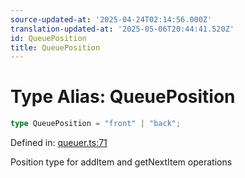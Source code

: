 ```yaml
---
source-updated-at: '2025-04-24T02:14:56.000Z'
translation-updated-at: '2025-05-06T20:44:41.520Z'
id: QueuePosition
title: QueuePosition
---
```


<!-- DO NOT EDIT: this page is autogenerated from the type comments -->

# Type Alias: QueuePosition

```ts
type QueuePosition = "front" | "back";
```

Defined in: [queuer.ts:71](https://github.com/TanStack/pacer/blob/main/packages/pacer/src/queuer.ts#L71)

Position type for addItem and getNextItem operations
